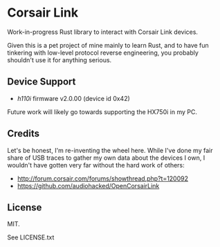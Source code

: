 # Corsair Link

Work-in-progress Rust library to interact with Corsair Link devices.

Given this is a pet project of mine mainly to learn Rust, and to have fun tinkering with low-level protocol reverse engineering, you probably shouldn't use it for anything serious.

## Device Support

* *h110i* firmware v2.0.00 (device id 0x42)

Future work will likely go towards supporting the HX750i in my PC.

## Credits

Let's be honest, I'm re-inventing the wheel here. While I've done my fair share of USB traces to gather my own data about the devices I own, I wouldn't have gotten very far without the hard work of others:

* http://forum.corsair.com/forums/showthread.php?t=120092
* https://github.com/audiohacked/OpenCorsairLink

## License

MIT.

See LICENSE.txt
